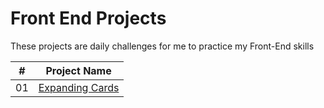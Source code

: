 # Front End Projects
These projects are daily challenges for me to practice my Front-End skills


| # | Project Name
| --- | ---
| 01 | [Expanding Cards](https://github.com/elyas-kosari/FrontEndProjects/tree/master/01-Expanding-Cards)